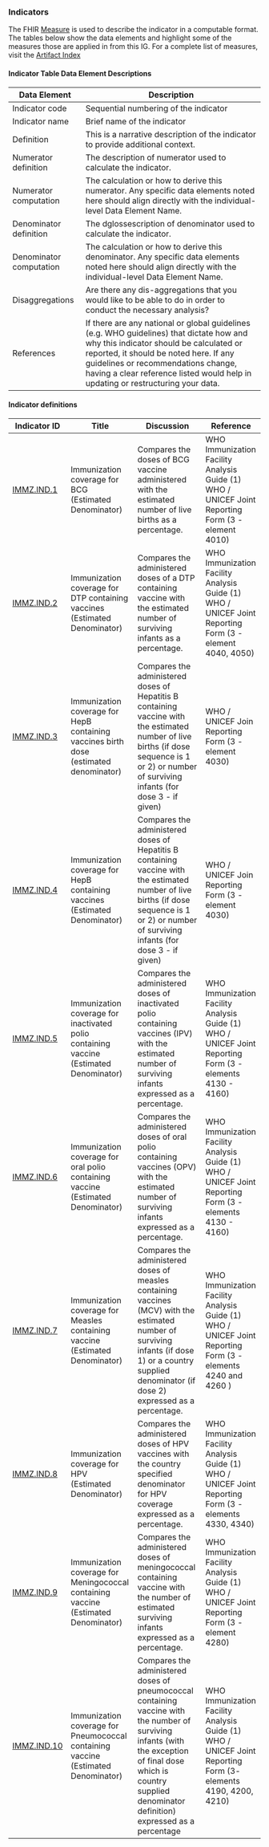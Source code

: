 ### Indicators
The FHIR [Measure](http://www.hl7.org/fhir/measure) is used to describe the indicator in a computable format. The tables below show the data elements and highlight some of the measures those are applied in from this IG. For a complete list of measures, visit the [Artifact Index](artifacts.html)

#### Indicator Table Data Element Descriptions

|Data Element|Description|
|---|---|
|Indicator code|Sequential numbering of the indicator|
|Indicator name|Brief name of the indicator|
|Definition|This is a narrative description of the indicator to provide additional context.|
|Numerator definition|The description of numerator used to calculate the indicator.|
|Numerator computation|The calculation or how to derive this numerator. Any specific data elements noted here should align directly with the individual-level Data Element Name.|
|Denominator definition|The dglossescription of denominator used to calculate the indicator.|
|Denominator computation|The calculation or how to derive this denominator. Any specific data elements noted here should align directly with the individual-level Data Element Name.|
|Disaggregations|Are there any dis-aggregations that you would like to be able to do in order to conduct the necessary analysis?|
|References|If there are any national or global guidelines (e.g. WHO guidelines) that dictate how and why this indicator should be calculated or reported, it should be noted here. If any guidelines or recommendations change, having a clear reference listed would help in updating or restructuring your data.|				

#### Indicator definitions

|Indicator ID|Title|Discussion|Reference| 
|---|---|---|---|
|[IMMZ.IND.1](Measure-measure-IMMZIND01.html)|Immunization coverage for BCG (Estimated Denominator)|Compares the doses of BCG vaccine administered with the estimated number of live births as a percentage.|WHO Immunization Facility Analysis Guide (1) <br/> WHO / UNICEF Joint Reporting Form (3 - element 4010)|
|[IMMZ.IND.2](Measure-measure-IMMZIND02.html)|Immunization coverage for DTP containing vaccines (Estimated Denominator)|Compares the administered doses of a DTP containing vaccine with the estimated number of surviving infants as a percentage.|WHO Immunization Facility Analysis Guide (1)<br/>WHO / UNICEF Joint Reporting Form (3 - element 4040, 4050)|
|[IMMZ.IND.3](Measure-measure-IMMZIND03.html)|Immunization coverage for HepB containing vaccines birth dose (estimated denominator)|Compares the administered doses of Hepatitis B containing vaccine with the estimated number of live births (if dose sequence is 1 or 2) or number of surviving infants (for dose 3 - if given)|WHO / UNICEF Join Reporting Form (3 - element 4030)|
|[IMMZ.IND.4](Measure-measure-IMMZIND04.html)|Immunization coverage for HepB containing vaccines (Estimated Denominator)|Compares the administered doses of Hepatitis B containing vaccine with the estimated number of live births (if dose sequence is 1 or 2) or number of surviving infants (for dose 3 - if given)|WHO / UNICEF Join Reporting Form (3 - element 4030)|
|[IMMZ.IND.5](Measure-measure-IMMZIND05.html)|Immunization coverage for inactivated polio containing vaccine (Estimated Denominator)|Compares the administered doses of inactivated polio containing vaccines (IPV) with the estimated number of surviving infants expressed as a percentage.|WHO Immunization Facility Analysis Guide (1)<br/>WHO / UNICEF Joint Reporting Form (3 - elements 4130 - 4160)|
|[IMMZ.IND.6](Measure-measure-IMMZIND06.html)|Immunization coverage for oral polio containing vaccine (Estimated Denominator)|Compares the administered doses of oral polio containing vaccines (OPV) with the estimated number of surviving infants expressed as a percentage.|WHO Immunization Facility Analysis Guide (1)<br/>WHO / UNICEF Joint Reporting Form (3 - elements 4130 - 4160)|
|[IMMZ.IND.7](Measure-measure-IMMZIND07.html)|Immunization coverage for Measles containing vaccine (Estimated Denominator)|Compares the administered doses of measles containing vaccines (MCV) with the estimated number of surviving infants (if dose 1) or a country supplied denominator (if dose 2) expressed as a percentage. |WHO Immunization Facility Analysis Guide (1)<br/>WHO / UNICEF Joint Reporting Form (3 - elements 4240 and 4260 )|
|[IMMZ.IND.8](Measure-measure-IMMZIND08.html)|Immunization coverage for HPV (Estimated Denominator)|Compares the administered doses of HPV vaccines with the country specified denominator for HPV coverage expressed as a percentage.|WHO Immunization Facility Analysis Guide (1)<br/>WHO / UNICEF Joint Reporting Form (3 - elements 4330, 4340)|
|[IMMZ.IND.9](Measure-measure-IMMZIND09.html)|Immunization coverage for Meningococcal containing vaccine (Estimated Denominator)|Compares the administered doses of meningococcal containing vaccine with the number of estimated surviving infants expressed as a percentage. |WHO Immunization Facility Analysis Guide (1)<br/>WHO / UNICEF Joint Reporting Form (3 - element 4280)|
|[IMMZ.IND.10](Measure-measure-IMMZIND10.html)|Immunization coverage for Pneumococcal containing vaccine (Estimated Denominator)|Compares the administered doses of pneumococcal containing vaccine with the number of surviving infants (with the exception of final dose which is country supplied denominator definition) expressed as a percentage|WHO Immunization Facility Analysis Guide (1)<br/>WHO / UNICEF Joint Reporting Form (3- elements 4190, 4200, 4210)|
